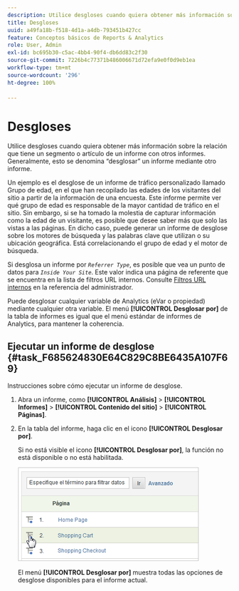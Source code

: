 ```yaml
---
description: Utilice desgloses cuando quiera obtener más información sobre la relación que tiene un segmento o artículo de un informe con otros informes. Generalmente, esto se denomina “desglosar” un informe mediante otro informe.
title: Desgloses
uuid: a49fa18b-f518-4d1a-a4db-793451b427cc
feature: Conceptos básicos de Reports & Analytics
role: User, Admin
exl-id: bc695b30-c5ac-4bb4-90f4-db6dd83c2f30
source-git-commit: 7226b4c77371b486006671d72efa9e0f0d9eb1ea
workflow-type: tm+mt
source-wordcount: '296'
ht-degree: 100%

---
```


# Desgloses

Utilice desgloses cuando quiera obtener más información sobre la relación que tiene un segmento o artículo de un informe con otros informes. Generalmente, esto se denomina “desglosar” un informe mediante otro informe.

Un ejemplo es el desglose de un informe de tráfico personalizado llamado Grupo de edad, en el que han recopilado las edades de los visitantes del sitio a partir de la información de una encuesta. Este informe permite ver qué grupo de edad es responsable de la mayor cantidad de tráfico en el sitio. Sin embargo, si se ha tomado la molestia de capturar información como la edad de un visitante, es posible que desee saber más que solo las vistas a las páginas. En dicho caso, puede generar un informe de desglose sobre los motores de búsqueda y las palabras clave que utilizan o su ubicación geográfica. Está correlacionando el grupo de edad y el motor de búsqueda.

Si desglosa un informe por  *`Referrer Type`*, es posible que vea un punto de datos para *`Inside Your Site`*. Este valor indica una página de referente que se encuentra en la lista de filtros URL internos. Consulte [Filtros URL internos](/help/admin/admin/internal-url-filter-admin.md) en la referencia del administrador.

Puede desglosar cualquier variable de Analytics (eVar o propiedad) mediante cualquier otra variable. El menú **[!UICONTROL Desglosar por]** de la tabla de informes es igual que el menú estándar de informes de Analytics, para mantener la coherencia.

## Ejecutar un informe de desglose {#task_F685624830E64C829C8BE6435A107F69}

Instrucciones sobre cómo ejecutar un informe de desglose.

<!-- 

t_reports_breakdown.xml

 -->

1.  Abra un informe, como **[!UICONTROL Análisis]** > **[!UICONTROL Informes]** > **[!UICONTROL Contenido del sitio]** > **[!UICONTROL Páginas]**.
1. En la tabla del informe, haga clic en el icono **[!UICONTROL Desglosar por]**.

   Si no está visible el icono **[!UICONTROL Desglosar por]**, la función no está disponible o no está habilitada.

   ![](assets/breakdown.png)

   El menú **[!UICONTROL Desglosar por]** muestra todas las opciones de desglose disponibles para el informe actual.
